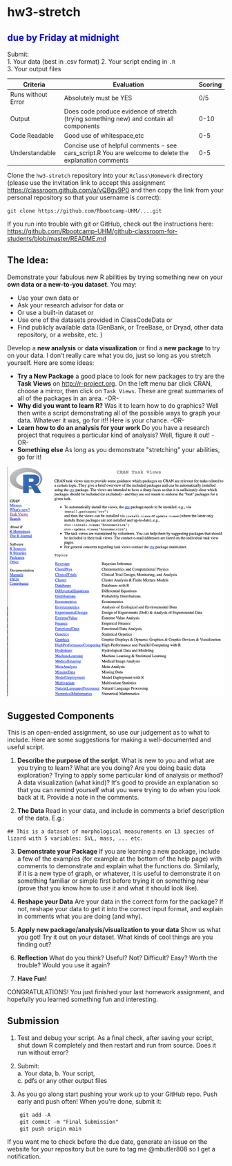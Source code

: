 # hw3-stretch

## <span style="color:blue">due by Friday at midnight</span>

Submit:  
1\. Your data (best in .csv format)
2\. Your script ending in `.R`  
3\. Your output files  

| Criteria           | Evaluation                                                                                             | Scoring |
| ------------------ | ------------------------------------------------------------------------------------------------------ | ------- |
| Runs without Error | Absolutely must be YES                                                                                 | 0/5    |
| Output            | Does code produce evidence of stretch  (trying something new) and contain all components                                                                     | 0-10     |
| Code Readable      | Good use of whitespace,etc                                                                             | 0-5     |
| Understandable     | Concise use of helpful comments - see cars_script.R You are welcome to delete the explanation comments | 0-5     |

Clone the `hw3-stretch` repository into your `Rclass\Homework` directory (please use the invitation link to accept this assignment https://classroom.github.com/a/vQBgv9P0 and then copy the link from your personal repository so that your username is correct):

    git clone https://github.com/Rbootcamp-UHM/....git  

If you run into trouble with git or GitHub, check out the instructions here: <https://github.com/Rbootcamp-UHM/github-classroom-for-students/blob/master/README.md>

## The Idea:

Demonstrate your fabulous new R abilities by trying something new on your **own data or a new-to-you dataset**. You may:
* Use your own data or
* Ask your research advisor for data or
* Or use a built-in dataset or
* Use one of the datasets provided in ClassCodeData or
* Find publicly available data (GenBank, or TreeBase, or Dryad, other data repository, or a website, etc. )

Develop a **new analysis** or **data visualization** or find a **new package** to try on your data.  I donʻt really care what you do, just so long as you stretch yourself. Here are some ideas:
* **Try a New Package** a good place to look for new packages to try are the **Task Views** on http://r-project.org. On the left menu bar click CRAN, choose a mirror, then click on `Task Views`. These are great summaries of all of the packages in an area. -OR-
* **Why did you want to learn R?** Was it to learn how to do graphics? Well then write a script demonstrating all of the possible ways to graph your data. Whatever it was, go for it!! Here is your chance. -OR-
* **Learn how to do an analysis for your work** Do you have a research project that requires a particular kind of analysis? Well, figure it out! -OR-
* **Something else** As long as you demonstrate "stretching" your abilities, go for it!


![](taskviews.png)

## Suggested Components

This is an open-ended assignment, so use our judgement as to what to include. Here are some suggestions for making a well-documented and useful script.

1.  **Describe the purpose of the script**. What is new to you and what are you trying to learn? What are you doing? Are you doing basic data exploration? Trying to apply some particular kind of analysis or method? A data visualization (what kind)? Itʻs good to provide an explanation so that you can remind yourself what you were trying to do when you look back at it. Provide a note in the comments.

2. **The Data** Read in your data, and include in comments a brief description of the data. E.g.:
```
## This is a dataset of morphological measurements on 13 species of lizard with 5 variables: SVL, mass, ... etc.
```
3. **Demonstrate your Package** If you are learning a new package, include a few of the examples (for example at the bottom of the help page) with comments to demonstrate and explain what the functions do.  Similarly, if it is a new type of graph, or whatever, it is useful to demonstrate it on something familiar or simple first before trying it on something new (prove that you know how to use it and what it should look like).

4. **Reshape your Data** Are your data in the correct form for the package? If not, reshape your data to get it into the correct input format, and explain in comments what you are doing (and why).

5. **Apply new package/analysis/visualization to your data** Show us what you got! Try it out on your dataset. What kinds of cool things are you finding out?

6. **Reflection** What do you think? Useful? Not? Difficult? Easy? Worth the trouble? Would you use it again?

7. **Have Fun!**

CONGRATULATIONS! You just finished your last homework assignment, and hopefully you learned something fun and interesting.

## Submission

1.  Test and debug your script. As a final check, after saving your script, shut down R completely and then restart and run from source. Does it run without error?

2.  Submit:  
  a. Your data,
  b. Your script,  
  c. pdfs or any other output files   

3.  As you go along start pushing your work up to your GitHub repo. Push early and push often! When you're done, submit it:

```
    git add -A
    git commit -m "Final Submission"
    git push origin main
```
If you want me to check before the due date, generate an issue on the website for your repository but be sure to tag me @mbutler808 so I get a notification.
